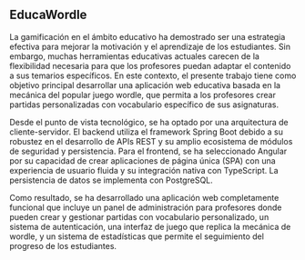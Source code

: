 ## EducaWordle

La gamificación en el ámbito educativo ha demostrado ser una estrategia efectiva para mejorar la motivación y el aprendizaje de los estudiantes. Sin embargo, muchas herramientas educativas actuales carecen de la flexibilidad necesaria para que los profesores puedan adaptar el contenido a sus temarios específicos. En este contexto, el presente trabajo tiene como objetivo principal desarrollar una aplicación web educativa basada en la mecánica del popular juego wordle, que permita a los profesores crear partidas personalizadas con vocabulario específico de sus asignaturas.

Desde el punto de vista tecnológico, se ha optado por una arquitectura de cliente-servidor. El backend utiliza el framework Spring Boot debido a su robustez en el desarrollo de APIs REST y su amplio ecosistema de módulos de seguridad y persistencia. Para el frontend, se ha seleccionado Angular por su capacidad de crear aplicaciones de página única (SPA) con una experiencia de usuario fluida y su integración nativa con TypeScript. La persistencia de datos se implementa con PostgreSQL.

Como resultado, se ha desarrollado una aplicación web completamente funcional que incluye un panel de administración para profesores donde pueden crear y gestionar partidas con vocabulario personalizado, un sistema de autenticación, una interfaz de juego que replica la mecánica de wordle, y un sistema de estadísticas que permite el seguimiento del progreso de los estudiantes.
